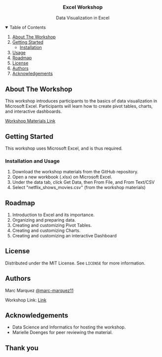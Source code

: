 

<!-- PROJECT LOGO -->
<br />
<p align="center">
  <h3 align="center">Excel Workshop</h3>

  <p align="center">
    Data Visualization in Excel
  </p>
</p>

<!-- TABLE OF CONTENTS -->
<details open="open">
  <summary>Table of Contents</summary>
  <ol>
    <li>
      <a href="#about-the-workshop">About The Workshop</a>
    </li>
    <li>
      <a href="#getting-started">Getting Started</a>
      <ul>
        <li><a href="#installation">Installation</a></li>
      </ul>
    </li>
    <li><a href="#usage">Usage</a></li>
    <li><a href="#roadmap">Roadmap</a></li>
    <li><a href="#license">License</a></li>
    <li><a href="#authors">Authors</a></li>
    <li><a href="#acknowledgements">Acknowledgements</a></li>
  </ol>
</details>

<!-- ABOUT THE WORKSHOP -->
## About The Workshop

This workshop introduces participants to the basics of data visualization in Microsoft Excel. Participants will learn how to create pivot tables, charts, and interactive dashboards.

[Workshop Materials Link](https://github.com/matheusmaldaner/WorkshopSQL)

<!-- GETTING STARTED -->
## Getting Started

This workshop uses Microsoft Excel, and is thus required.

### Installation and Usage

1. Download the workshop materials from the GitHub repository.
2. Open a new workbook (.xlsx) on Microsoft Excel.
3. Under the data tab, click Get Data, then From File, and From Text/CSV
4. Select "netflix_shows_movies.csv" (from the workshop materials)

<!-- ROADMAP -->
## Roadmap

1. Introduction to Excel and its importance.
2. Organizing and preparing data.
3. Creating and customizing Pivot Tables.
4. Creating and customizing Charts.
5. Creating and customizing an interactive Dashboard

<!-- LICENSE -->
## License

Distributed under the MIT License. See `LICENSE` for more information.

<!-- Authors -->
## Authors

Marc Marquez [@marc-marquez11](https://github.com/marc-marquez11)

Workshop Link: [Link](https://github.com/matheusmaldaner/WorkshopArchive)

<!-- ACKNOWLEDGEMENTS -->
## Acknowledgements

* Data Science and Informatics for hosting the workshop.
* Marielle Doenges for peer reviewing the material.

## Thank you
